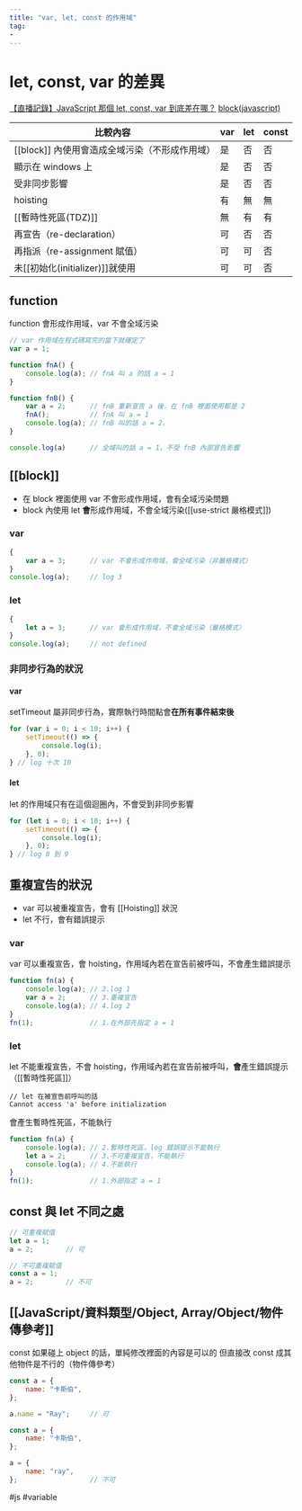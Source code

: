 ```yaml
---
title: "var, let, const 的作用域"
tag: 
- 
---
```

# let, const, var 的差異
[【直播記錄】JavaScript 那個 let, const, var 到底差在哪？](https://www.youtube.com/watch?v=FGdKdn_CnWo)
[block(javascript)](https://developer.mozilla.org/en-US/docs/Web/JavaScript/Reference/Statements/block)

|比較內容|var|let|const|
|-|-|-|-|
|[[block]] 內使用會造成全域污染（不形成作用域）|是|否|否|
|顯示在 windows 上 |是|否|否|
|受非同步影響|是|否|否|
|hoisting|有|無|無|
|[[暫時性死區(TDZ)]]|無|有|有|
|再宣告（re-declaration）|可|否|否|
|再指派（re-assignment 賦值）|可|可|否|
|未[[初始化(initializer)]]就使用|可|可|否|




## function
function 會形成作用域，var 不會全域污染
````javascript
// var 作用域在程式碼寫完的當下就確定了
var a = 1;

function fnA() {
	console.log(a);	// fnA 叫 a 的話 a = 1
}

function fnB() {
	var a = 2;		// fnB 重新宣告 a 後，在 fnB 裡面使用都是 2
	fnA();			// fnA 叫 a = 1
	console.log(a);	// fnB 叫的話 a = 2，
}

console.log(a)		// 全域叫的話 a = 1，不受 fnB 內部宣告影響
````


## [[block]]
- 在 block 裡面使用 var 不會形成作用域，會有全域污染問題
- block 內使用 let **會**形成作用域，不會全域污染([[use-strict 嚴格模式]])
### var
````javascript
{
	var a = 3;		// var 不會形成作用域，會全域污染（非嚴格模式）
}
console.log(a);		// log 3
````
### let
````javascript
{
	let a = 3;		// var 會形成作用域，不會全域污染（嚴格模式）
}
console.log(a);		// not defined
````
### 非同步行為的狀況
#### var
setTimeout 屬非同步行為，實際執行時間點會**在所有事件結束後**
```javascript
for (var i = 0; i < 10; i++) {
	setTimeout(() => {
		console.log(i);
	}, 0);
} // log 十次 10
```
#### let
let 的作用域只有在這個迴圈內，不會受到非同步影響
```javascript
for (let i = 0; i < 10; i++) {
	setTimeout(() => {
		console.log(i);
	}, 0);
} // log 0 到 9
```

## 重複宣告的狀況
- var 可以被重複宣告，會有 [[Hoisting]] 狀況
- let 不行，會有錯誤提示
### var
var 可以重複宣告，會 hoisting，作用域內若在宣告前被呼叫，不會產生錯誤提示
```javascript
function fn(a) {
	console.log(a);	// 2.log 1
	var a = 2;		// 3.重複宣告
	console.log(a);	// 4.log 2
}
fn(1);				// 1.在外部先指定 a = 1
```

### let
let 不能重複宣告，不會 hoisting，作用域內若在宣告前被呼叫，**會**產生錯誤提示（[[暫時性死區]]）
```
// let 在被宣告前呼叫的話
Cannot access 'a' before initialization
```
會產生暫時性死區，不能執行
```javascript
function fn(a) {
	console.log(a);	// 2.暫時性死區，log 錯誤提示不能執行
	let a = 2;		// 3.不可重複宣告，不能執行
	console.log(a);	// 4.不能執行
}
fn(1);				// 1.外部指定 a = 1
```



## const 與 let 不同之處
````javascript
// 可重複賦值
let a = 1;
a = 2;        // 可
````
````javascript
// 不可重複賦值
const a = 1;
a = 2;        // 不可
````

## [[JavaScript/資料類型/Object, Array/Object/物件傳參考]]
const 如果碰上 object 的話，單純修改裡面的內容是可以的
但直接改 const 成其他物件是不行的（物件傳參考）
```javascript
const a = {
	name: "卡斯伯",
}; 

a.name = "Ray";		// 可
```
```javascript
const a = {
	name: "卡斯伯",
}; 

a = {
	name: "ray",
}; 					// 不可
```


#js #variable

  

